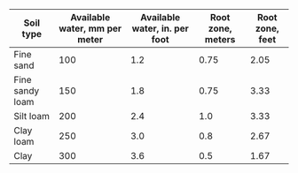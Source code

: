 Soil type      | Available water, mm per meter | Available water, in. per foot | Root zone, meters | Root zone, feet
---------------|-------------------------------|-------------------------------|-------------------|----------------
Fine sand      |     100                       |          1.2                  |    0.75           |  2.05
Fine sandy loam|     150                       |          1.8                  |    0.75           |  3.33
Silt loam      |     200                       |          2.4                  |    1.0            |  3.33
Clay loam      |     250                       |          3.0                  |    0.8            |  2.67
Clay           |     300                       |          3.6                  |    0.5            |  1.67
